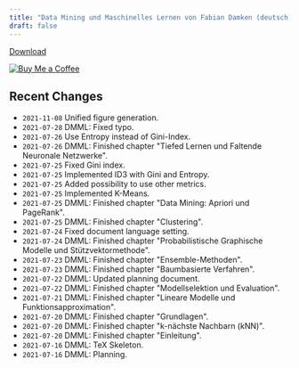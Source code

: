 ```yaml
---
title: "Data Mining und Maschinelles Lernen von Fabian Damken (deutsch)"
draft: false
---
```


[Download](dmml-summary.pdf)

[![Buy Me a Coffee](https://cdn.ko-fi.com/cdn/kofi1.png?v=3)](https://ko-fi.com/fdamken)

## Recent Changes
- `2021-11-08` Unified figure generation.
- `2021-07-28` DMML: Fixed typo.
- `2021-07-26` Use Entropy instead of Gini-Index.
- `2021-07-26` DMML: Finished chapter "Tiefed Lernen und Faltende Neuronale Netzwerke".
- `2021-07-25` Fixed Gini index.
- `2021-07-25` Implemented ID3 with Gini and Entropy.
- `2021-07-25` Added possibility to use other metrics.
- `2021-07-25` Implemented K-Means.
- `2021-07-25` DMML: Finished chapter "Data Mining: Apriori und PageRank".
- `2021-07-25` DMML: Finished chapter "Clustering".
- `2021-07-24` Fixed document language setting.
- `2021-07-24` DMML: Finished chapter "Probabilistische Graphische Modelle und Stützvektormethode".
- `2021-07-23` DMML: Finished chapter "Ensemble-Methoden".
- `2021-07-23` DMML: Finished chapter "Baumbasierte Verfahren".
- `2021-07-22` DMML: Updated planning document.
- `2021-07-22` DMML: Finished chapter "Modellselektion und Evaluation".
- `2021-07-21` DMML: Finished chapter "Lineare Modelle und Funktionsapproximation".
- `2021-07-20` DMML: Finished chapter "Grundlagen".
- `2021-07-20` DMML: Finished chapter "k-nächste Nachbarn (kNN)".
- `2021-07-20` DMML: Finished chapter "Einleitung".
- `2021-07-16` DMML: TeX Skeleton.
- `2021-07-16` DMML: Planning.
